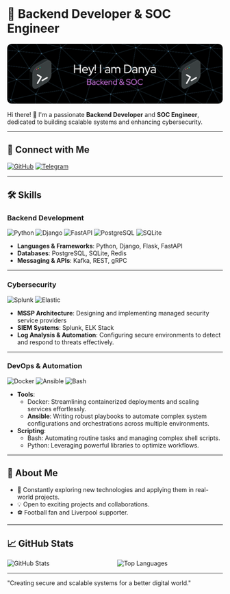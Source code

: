 # 🌟 Backend Developer & SOC Engineer  

![Header](./header.png)  

Hi there! 👋 I'm a passionate **Backend Developer** and **SOC Engineer**, dedicated to building scalable systems and enhancing cybersecurity.  

---

## 🤝 Connect with Me  

[![GitHub](https://img.shields.io/badge/GitHub-%2312100E.svg?style=for-the-badge&logo=github&logoColor=white)](https://github.com/Danya-Djan) [![Telegram](https://img.shields.io/badge/Telegram-2CA5E0?style=for-the-badge&logo=telegram&logoColor=white)](https://t.me/danyadjan)  

---

## 🛠️ Skills  

### Backend Development  
![Python](https://img.shields.io/badge/Python-3776AB?style=for-the-badge&logo=python&logoColor=white) ![Django](https://img.shields.io/badge/Django-092E20?style=for-the-badge&logo=django&logoColor=white) ![FastAPI](https://img.shields.io/badge/FastAPI-009688?style=for-the-badge&logo=fastapi&logoColor=white) ![PostgreSQL](https://img.shields.io/badge/PostgreSQL-336791?style=for-the-badge&logo=postgresql&logoColor=white) ![SQLite](https://img.shields.io/badge/SQLite-003B57?style=for-the-badge&logo=sqlite&logoColor=white) 
- **Languages & Frameworks**: Python, Django, Flask, FastAPI  
- **Databases**: PostgreSQL, SQLite, Redis   
- **Messaging & APIs**: Kafka, REST, gRPC  

---

### Cybersecurity  
![Splunk](https://img.shields.io/badge/Splunk-000000?style=for-the-badge&logo=splunk&logoColor=white) ![Elastic](https://img.shields.io/badge/Elastic-005571?style=for-the-badge&logo=elastic&logoColor=white)  
- **MSSP Architecture**: Designing and implementing managed security service providers  
- **SIEM Systems**: Splunk, ELK Stack  
- **Log Analysis & Automation**: Configuring secure environments to detect and respond to threats effectively.  

---

### DevOps & Automation  
![Docker](https://img.shields.io/badge/Docker-2496ED?style=for-the-badge&logo=docker&logoColor=white) ![Ansible](https://img.shields.io/badge/Ansible-EE0000?style=for-the-badge&logo=ansible&logoColor=white) ![Bash](https://img.shields.io/badge/Bash-4EAA25?style=for-the-badge&logo=gnu-bash&logoColor=white)  
- **Tools**:  
  - Docker: Streamlining containerized deployments and scaling services effortlessly.  
  - **Ansible**: Writing robust playbooks to automate complex system configurations and orchestrations across multiple environments.  
- **Scripting**:  
  - Bash: Automating routine tasks and managing complex shell scripts.  
  - Python: Leveraging powerful libraries to optimize workflows.  

---

## 🌱 About Me  
- 🚀 Constantly exploring new technologies and applying them in real-world projects.  
- 💡 Open to exciting projects and collaborations.  
- ⚽ Football fan and Liverpool supporter.  

---

## 📈 GitHub Stats  

<div style="display: flex; justify-content: space-between; flex-wrap: wrap;">
  <img src="https://github-readme-stats.vercel.app/api?username=Danya-Djan&show_icons=true&theme=radical" alt="GitHub Stats" style="width: 49%;">
  <img src="https://github-readme-stats.vercel.app/api/top-langs/?username=Danya-Djan&layout=compact&theme=radical" alt="Top Languages" style="width: 49%;">
</div>

---

"Creating secure and scalable systems for a better digital world."  
